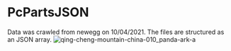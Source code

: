# PcPartsJSON
Data was crawled from newegg on 10/04/2021. 
The files are structured as an JSON array.
![qing-cheng-mountain-china-010_panda-ark-a](https://user-images.githubusercontent.com/66512352/114309108-bdac1f00-9aee-11eb-844f-4122cc878ba6.jpg)
